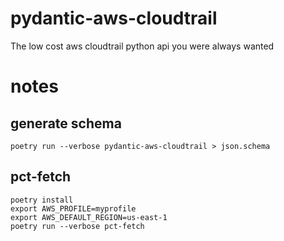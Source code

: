 # pydantic-aws-cloudtrail
The low cost aws cloudtrail python api you were always wanted

# notes

## generate schema
`poetry run --verbose pydantic-aws-cloudtrail > json.schema`


## pct-fetch

```
poetry install
export AWS_PROFILE=myprofile
export AWS_DEFAULT_REGION=us-east-1
poetry run --verbose pct-fetch
```
